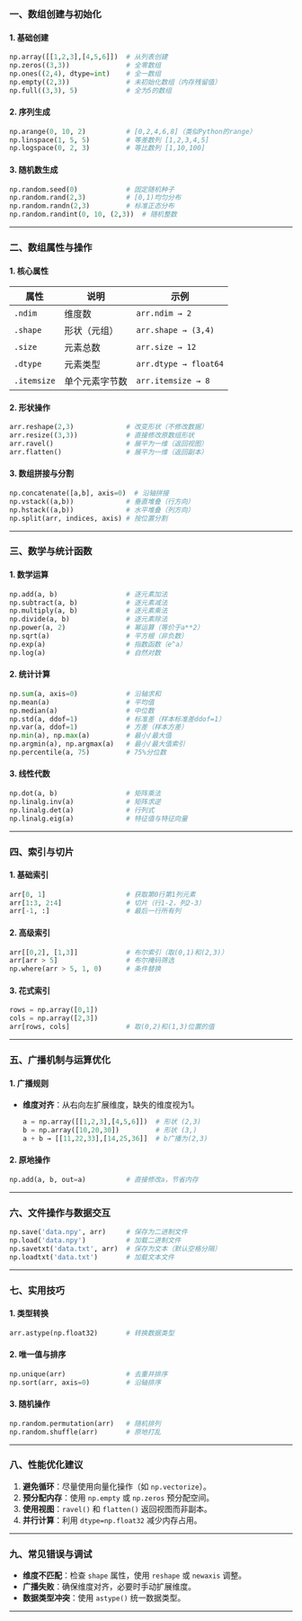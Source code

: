 ### 一、数组创建与初始化

#### 1. **基础创建**

```python
np.array([[1,2,3],[4,5,6]])  # 从列表创建
np.zeros((3,3))              # 全零数组
np.ones((2,4), dtype=int)    # 全一数组
np.empty((2,3))              # 未初始化数组（内存残留值）
np.full((3,3), 5)            # 全为5的数组
```

#### 2. **序列生成**

```python
np.arange(0, 10, 2)          # [0,2,4,6,8]（类似Python的range）
np.linspace(1, 5, 5)         # 等差数列 [1,2,3,4,5]
np.logspace(0, 2, 3)         # 等比数列 [1,10,100]
```

#### 3. **随机数生成**

```python
np.random.seed(0)            # 固定随机种子
np.random.rand(2,3)          # [0,1)均匀分布
np.random.randn(2,3)         # 标准正态分布
np.random.randint(0, 10, (2,3))  # 随机整数
```

------

### 二、数组属性与操作

#### 1. **核心属性**

| 属性        | 说明           | 示例                  |
| ----------- | -------------- | --------------------- |
| `.ndim`     | 维度数         | `arr.ndim → 2`        |
| `.shape`    | 形状（元组）   | `arr.shape → (3,4)`   |
| `.size`     | 元素总数       | `arr.size → 12`       |
| `.dtype`    | 元素类型       | `arr.dtype → float64` |
| `.itemsize` | 单个元素字节数 | `arr.itemsize → 8`    |

#### 2. **形状操作**

```python
arr.reshape(2,3)             # 改变形状（不修改数据）
arr.resize((3,3))            # 直接修改原数组形状
arr.ravel()                  # 展平为一维（返回视图）
arr.flatten()                # 展平为一维（返回副本）
```

#### 3. **数组拼接与分割**

```python
np.concatenate([a,b], axis=0)  # 沿轴拼接
np.vstack((a,b))             # 垂直堆叠（行方向）
np.hstack((a,b))             # 水平堆叠（列方向）
np.split(arr, indices, axis) # 按位置分割
```

------

### 三、数学与统计函数

#### 1. **数学运算**

```python
np.add(a, b)                 # 逐元素加法
np.subtract(a, b)            # 逐元素减法
np.multiply(a, b)            # 逐元素乘法
np.divide(a, b)              # 逐元素除法
np.power(a, 2)               # 幂运算（等价于a**2）
np.sqrt(a)                   # 平方根（非负数）
np.exp(a)                    # 指数函数（e^a）
np.log(a)                    # 自然对数
```

#### 2. **统计计算**

```python
np.sum(a, axis=0)            # 沿轴求和
np.mean(a)                   # 平均值
np.median(a)                 # 中位数
np.std(a, ddof=1)            # 标准差（样本标准差ddof=1）
np.var(a, ddof=1)            # 方差（样本方差）
np.min(a), np.max(a)         # 最小/最大值
np.argmin(a), np.argmax(a)   # 最小/最大值索引
np.percentile(a, 75)         # 75%分位数
```

#### 3. **线性代数**

```python
np.dot(a, b)                 # 矩阵乘法
np.linalg.inv(a)             # 矩阵求逆
np.linalg.det(a)             # 行列式
np.linalg.eig(a)             # 特征值与特征向量
```

------

### 四、索引与切片

#### 1. **基础索引**

```python
arr[0, 1]                    # 获取第0行第1列元素
arr[1:3, 2:4]                # 切片（行1-2，列2-3）
arr[-1, :]                   # 最后一行所有列
```

#### 2. **高级索引**

```python
arr[[0,2], [1,3]]            # 布尔索引（取(0,1)和(2,3)）
arr[arr > 5]                 # 布尔掩码筛选
np.where(arr > 5, 1, 0)      # 条件替换
```

#### 3. **花式索引**

```python
rows = np.array([0,1])
cols = np.array([2,3])
arr[rows, cols]              # 取(0,2)和(1,3)位置的值
```

------

### 五、广播机制与运算优化

#### 1. **广播规则**

- **维度对齐**：从右向左扩展维度，缺失的维度视为1。

  ```python
  a = np.array([[1,2,3],[4,5,6]])  # 形状 (2,3)
  b = np.array([10,20,30])         # 形状 (3,)
  a + b → [[11,22,33],[14,25,36]]  # b广播为(2,3)
  ```

#### 2. **原地操作**

```python
np.add(a, b, out=a)          # 直接修改a，节省内存
```

------

### 六、文件操作与数据交互

```python
np.save('data.npy', arr)     # 保存为二进制文件
np.load('data.npy')          # 加载二进制文件
np.savetxt('data.txt', arr)  # 保存为文本（默认空格分隔）
np.loadtxt('data.txt')       # 加载文本文件
```

------

### 七、实用技巧

#### 1. **类型转换**

```python
arr.astype(np.float32)       # 转换数据类型
```

#### 2. **唯一值与排序**

```python
np.unique(arr)               # 去重并排序
np.sort(arr, axis=0)         # 沿轴排序
```

#### 3. **随机操作**

```python
np.random.permutation(arr)   # 随机排列
np.random.shuffle(arr)       # 原地打乱
```

------

### 八、性能优化建议

1. **避免循环**：尽量使用向量化操作（如 `np.vectorize`）。
2. **预分配内存**：使用 `np.empty` 或 `np.zeros` 预分配空间。
3. **使用视图**：`ravel()` 和 `flatten()` 返回视图而非副本。
4. **并行计算**：利用 `dtype=np.float32` 减少内存占用。

------

### 九、常见错误与调试

- **维度不匹配**：检查 `shape` 属性，使用 `reshape` 或 `newaxis` 调整。
- **广播失败**：确保维度对齐，必要时手动扩展维度。
- **数据类型冲突**：使用 `astype()` 统一数据类型。

------